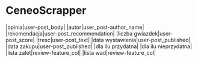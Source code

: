 # CeneoScrapper
|opinia|user-post_body|
|autor|user_post-author_name|
|rekomendacja|user-post_recommendation|
|liczba gwiazdek|user-post_score|
|tresc|user-post_text|
|data wystawienia|user-post_published|
|data zakupu|user-post_published|
|dla ilu przydatna|
|dla ilu nieprzydatna|
|lista zalet|review-feature_col|
|lista wad|review-feature_col|


